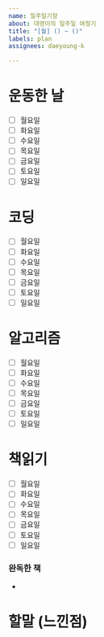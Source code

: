 ```yaml
---
name: 일주일기장
about: 대영이의 일주일 여정기
title: "[월] () ~ ()"
labels: plan
assignees: daeyoung-k

---
```


# 운동한 날
- [ ] 월요일
- [ ] 화요일
- [ ] 수요일
- [ ] 목요일
- [ ] 금요일
- [ ] 토요일
- [ ] 일요일

# 코딩
- [ ] 월요일
- [ ] 화요일
- [ ] 수요일
- [ ] 목요일
- [ ] 금요일
- [ ] 토요일
- [ ] 일요일

# 알고리즘
- [ ] 월요일
- [ ] 화요일
- [ ] 수요일
- [ ] 목요일
- [ ] 금요일
- [ ] 토요일
- [ ] 일요일

# 책읽기
- [ ] 월요일
- [ ] 화요일
- [ ] 수요일
- [ ] 목요일
- [ ] 금요일
- [ ] 토요일
- [ ] 일요일
### 완독한 책
-

# 할말 (느낀점)
